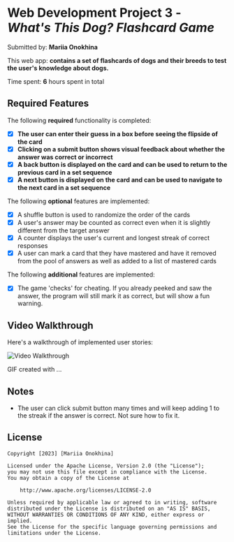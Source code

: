 # Web Development Project 3 - *What's This Dog? Flashcard Game*

Submitted by: **Mariia Onokhina**

This web app: **contains a set of flashcards of dogs and their breeds to test the user's knowledge about dogs.**

Time spent: **6** hours spent in total

## Required Features

The following **required** functionality is completed:

- [X] **The user can enter their guess in a box before seeing the flipside of the card**
- [X] **Clicking on a submit button shows visual feedback about whether the answer was correct or incorrect**
- [X] **A back button is displayed on the card and can be used to return to the previous card in a set sequence**
- [X] **A next button is displayed on the card and can be used to navigate to the next card in a set sequence**

The following **optional** features are implemented:

- [X] A shuffle button is used to randomize the order of the cards
- [X] A user's answer may be counted as correct even when it is slightly different from the target answer
- [X] A counter displays the user's current and longest streak of correct responses
- [X] A user can mark a card that they have mastered and have it removed from the pool of answers as well as added to a list of mastered cards

The following **additional** features are implemented:

* [X] The game 'checks' for cheating. If you already peeked and saw the answer, the program will still mark it as correct, but will show a fun warning.

## Video Walkthrough

Here's a walkthrough of implemented user stories:

<img src='http://i.imgur.com/link/to/your/gif/file.gif' title='Video Walkthrough' width='' alt='Video Walkthrough' />

<!-- Replace this with whatever GIF tool you used! -->
GIF created with ...  
<!-- Recommended tools:
[Kap](https://getkap.co/) for macOS
[ScreenToGif](https://www.screentogif.com/) for Windows
[peek](https://github.com/phw/peek) for Linux. -->

## Notes

* The user can click submit button many times and will keep adding 1 to the streak if the answer is correct. Not sure how to fix it.

## License

    Copyright [2023] [Mariia Onokhina]

    Licensed under the Apache License, Version 2.0 (the "License");
    you may not use this file except in compliance with the License.
    You may obtain a copy of the License at

        http://www.apache.org/licenses/LICENSE-2.0

    Unless required by applicable law or agreed to in writing, software
    distributed under the License is distributed on an "AS IS" BASIS,
    WITHOUT WARRANTIES OR CONDITIONS OF ANY KIND, either express or implied.
    See the License for the specific language governing permissions and
    limitations under the License.
